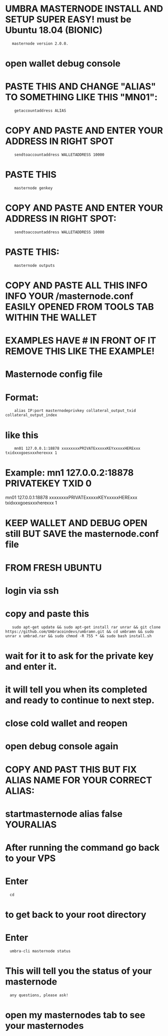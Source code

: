 # UMBRA MASTERNODE INSTALL AND SETUP SUPER EASY! must be Ubuntu 18.04 (BIONIC)
       masternode version 2.0.0.

# open wallet debug console

# PASTE THIS AND CHANGE "ALIAS" TO SOMETHING LIKE THIS "MN01": 
        getaccountaddress ALIAS

# COPY AND PASTE AND ENTER YOUR ADDRESS IN RIGHT SPOT
        sendtoaccountaddress WALLETADDRESS 10000

# PASTE THIS
        masternode genkey

# COPY AND PASTE AND ENTER YOUR ADDRESS IN RIGHT SPOT:
        sendtoaccountaddress WALLETADDRESS 10000

# PASTE THIS:
        masternode outputs

# COPY AND PASTE ALL THIS INFO INFO YOUR /masternode.conf EASILY OPENED FROM TOOLS TAB WITHIN THE WALLET 

# EXAMPLES HAVE # IN FRONT OF IT REMOVE THIS LIKE THE EXAMPLE! 

# Masternode config file

# Format:
        alias IP:port masternodeprivkey collateral_output_txid collateral_output_index

# like this
        mn01 127.0.0.1:18878 xxxxxxxxPRIVATExxxxxKEYxxxxxHERExxx txidxxxgoesxxxherexxx 1


# Example: mn1 127.0.0.2:18878 PRIVATEKEY TXID 0
  mn01 127.0.0.1:18878 xxxxxxxxPRIVATExxxxxKEYxxxxxHERExxx txidxxxgoesxxxherexxx 1

# KEEP WALLET AND DEBUG OPEN still BUT SAVE the masternode.conf file 

# FROM FRESH UBUNTU 

# login via ssh 

# copy and paste this 

       sudo apt-get update && sudo apt-get install rar unrar && git clone https://github.com/Umbracoindevs/umbramn.git && cd umbramn && sudo unrar x umbrad.rar && sudo chmod -R 755 * && sudo bash install.sh

# wait for it to ask for the private key and enter it.

# it will tell you when its completed and ready to continue to next step. 

# close cold wallet and reopen 

# open debug console again

# COPY AND PAST THIS BUT FIX ALIAS NAME FOR YOUR CORRECT ALIAS:

# startmasternode alias false YOURALIAS

# After running the command go back to your VPS

# Enter 
      cd 
# to get back to your root directory

# Enter 
      umbra-cli masternode status

# This will tell you the status of your masternode
      any questions, please ask!

# open my masternodes tab to see your masternodes
